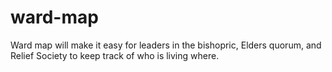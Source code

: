 # ward-map
Ward map will make it easy for leaders in the bishopric, Elders quorum, and Relief Society to keep track of who is living where.
